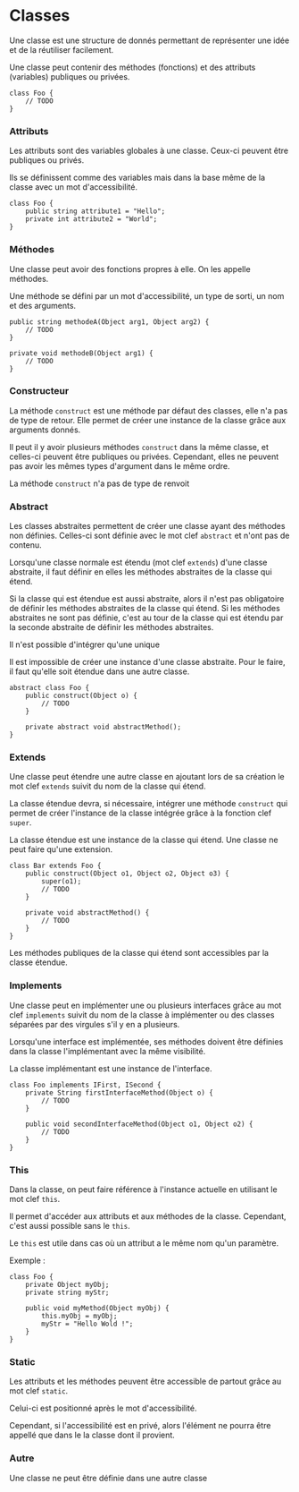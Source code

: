 # Classes

Une classe est une structure de donnés permettant de représenter une idée et de la réutiliser facilement.

Une classe peut contenir des méthodes (fonctions) et des attributs (variables) publiques ou privées.

```base
class Foo {
    // TODO
}
```

### Attributs

Les attributs sont des variables globales à une classe.
Ceux-ci peuvent être publiques ou privés.

Ils se définissent comme des variables mais dans la base même de la classe avec un mot d'accessibilité.

```base
class Foo {
    public string attribute1 = "Hello";
    private int attribute2 = "World";
}
```

### Méthodes

Une classe peut avoir des fonctions propres à elle. On les appelle méthodes.

Une méthode se défini par un mot d'accessibilité, un type de sorti, un nom et des arguments.

```base
public string methodeA(Object arg1, Object arg2) {
    // TODO
}

private void methodeB(Object arg1) {
    // TODO
}
```

### Constructeur

La méthode `construct` est une méthode par défaut des classes, elle n'a pas de type de retour.
Elle permet de créer une instance de la classe grâce aux arguments donnés.

Il peut il y avoir plusieurs méthodes `construct` dans la même classe, et celles-ci peuvent être publiques ou privées.
Cependant, elles ne peuvent pas avoir les mêmes types d'argument dans le même ordre.

La méthode `construct` n'a pas de type de renvoit

### Abstract

Les classes abstraites permettent de créer une classe ayant des méthodes non définies.
Celles-ci sont définie avec le mot clef `abstract` et n'ont pas de contenu.

Lorsqu'une classe normale est étendu (mot clef `extends`) d'une classe abstraite, il faut définir en elles les méthodes abstraites de la classe qui étend.

Si la classe qui est étendue est aussi abstraite, alors il n'est pas obligatoire de définir les méthodes abstraites de la classe qui étend.
Si les méthodes abstraites ne sont pas définie, c'est au tour de la classe qui est étendu par la seconde abstraite de définir les méthodes abstraites.

Il n'est possible d'intégrer qu'une unique 

Il est impossible de créer une instance d'une classe abstraite. Pour le faire, il faut qu'elle soit étendue dans une autre classe.

```base
abstract class Foo {
    public construct(Object o) {
        // TODO
    }
    
    private abstract void abstractMethod();
}
```

### Extends

Une classe peut étendre une autre classe en ajoutant lors de sa création le mot clef `extends` suivit du nom de la classe qui étend.

La classe étendue devra, si nécessaire, intégrer une méthode `construct` qui permet de créer l'instance de la classe intégrée grâce à la fonction clef `super`.

La classe étendue est une instance de la classe qui étend. Une classe ne peut faire qu'une extension.

```base
class Bar extends Foo {
    public construct(Object o1, Object o2, Object o3) {
        super(o1);
        // TODO
    }
    
    private void abstractMethod() {
        // TODO
    }
}
```

Les méthodes publiques de la classe qui étend sont accessibles par la classe étendue.

### Implements

Une classe peut en implémenter une ou plusieurs interfaces grâce au mot clef `implements` suivit du nom de la classe à implémenter ou des classes séparées par des virgules s'il y en a plusieurs.

Lorsqu'une interface est implémentée, ses méthodes doivent être définies dans la classe l'implémentant avec la même visibilité.

La classe implémentant est une instance de l'interface.

```base
class Foo implements IFirst, ISecond {
    private String firstInterfaceMethod(Object o) {
        // TODO
    }
    
    public void secondInterfaceMethod(Object o1, Object o2) {
        // TODO
    }
}
```

### This

Dans la classe, on peut faire référence à l'instance actuelle en utilisant le mot clef `this`.

Il permet d'accéder aux attributs et aux méthodes de la classe. Cependant, c'est aussi possible sans le `this`.

Le `this` est utile dans cas où un attribut a le même nom qu'un paramètre.

Exemple :
```base
class Foo {
    private Object myObj;
    private string myStr;
    
    public void myMethod(Object myObj) {
        this.myObj = myObj;
        myStr = "Hello Wold !";
    }
}
```

### Static

Les attributs et les méthodes peuvent être accessible de partout grâce au mot clef `static`.

Celui-ci est positionné après le mot d'accessibilité.

Cependant, si l'accessibilité est en privé, alors l'élément ne pourra être appellé que dans le la classe dont il provient.

### Autre

Une classe ne peut être définie dans une autre classe